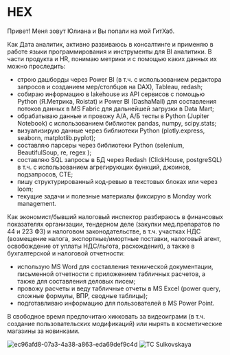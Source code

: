 # HEX
Привет! Меня зовут Юлиана и Вы попали на мой ГитХаб.

Как Дата аналитик, активно развиваюсь в консалтинге и применяю в работе языки программирования и инструменты для BI аналитики. В части продукта и HR, понимаю метрики и с помощью каких данных их можно проследить:

- строю дашборды через Power BI (в т.ч. с использованием редактора запросов и созданием мер/столбцов на DAX), Tableau, redash;
- собираю информацию в lakehouse из API сервисов с помощью Python (Я.Метрика, Roistat) и Power BI (DashaMail) для составления потоков данных в MS Fabric для дальнейшей загрузки в Data Mart;
- обрабатываю данные и провожу А/А, А/Б тесты в Python (Jupiter Notebook) с использованием библиотек pandas, numpy, scipy.stats;
- визуализирую данные через библиотеки Python (plotly.express, seaborn, matplotlib.pyplot);
- составляю парсеры через библиотеки Python (selenium, BeautifulSoup, re, regex );
- составляю SQL запросы в БД через Redash (ClickHouse, postgreSQL) в т.ч. с использованием агрегирующих функций, джоинов, подзапросов, CTE;
- пишу структурированный код-ревью в текстовых блоках или через loom;
- текущие задачи и полезные материалы фиксирую в Monday work management.

Как экономист/бывший налоговый инспектор разбираюсь в финансовых показателях организации, тендерном деле (закупки мед.препаратов по 44 и 223 ФЗ) и налоговом законодательстве, в т.ч. участках НДС (возмещение налога, экспортные/имортные поставки, налоговый агент, освобождение от уплаты НДС/льгота, расхождения), а также в бухгалтерской и налоговой отчетности:
- использую MS Word для составления технической документации, письменной отчетности с приложением табличных расчетов, а также для составления деловых писем;
- провожу расчеты и веду табличные отчеты в MS Excel (power query, сложные формулы, ВПР, сводные таблицы);
- подготавливаю информацию для пользователей в MS Power Point.

В свободное время предпочитаю хикковать за видеоиграми (в т.ч. создание пользовательских модификаций) или нырять в косметические магазины за новинками.

![ec96afd8-07a3-4a38-a863-eda69def9c4d](https://user-images.githubusercontent.com/128701170/229280194-500e920c-eb63-4406-a24a-a3464e4ffd9b.png)
![TC Sulkovskaya](https://github.com/Mistress0000FF/Mistress0000FF/assets/128701170/7146b249-d8ab-485e-acb7-6d0650887a96)
